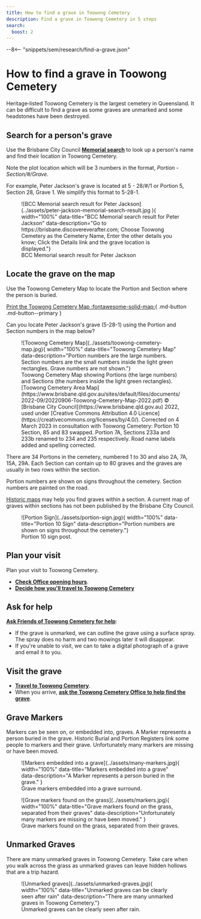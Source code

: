 ```yaml
---
title: How to find a grave in Toowong Cemetery
description: Find a grave in Toowong Cemetery in 5 steps
search:
  boost: 2
---
```


--8<-- "snippets/sem/research/find-a-grave.json"


# How to find a grave in Toowong Cemetery

Heritage‑listed Toowong Cemetery is the largest cemetery in Queensland. It can be difficult to find a grave as some graves are unmarked and some headstones have been destroyed.

## Search for a person's grave

Use the Brisbane City Council **[Memorial search](https://www.brisbane.qld.gov.au/community-and-safety/community-support/cemeteries/grave-location-search)** to look up a person's name and find their location in Toowong Cemetery.

Note the plot location which will be 3 numbers in the format, *Portion* - *Section/#/Grave*. 

For example, Peter Jackson's grave is located at 5&nbsp;-&nbsp;28/#/1 or Portion 5, Section 28, Grave 1. We simplify this format to 5-28-1.

<figure markdown>
  ![BCC Memorial search result for Peter Jackson](../assets/peter-jackson-memorial-search-result.jpg
){ width="100%" data-title="BCC Memorial search result for Peter Jackson" data-description="Go to https://brisbane.discovereverafter.com; Choose Toowong Cemetery as the Cemetery Name, Enter the other details you know; Click the Details link and the grave location is displayed."}
  <figcaption markdown>BCC Memorial search result for Peter Jackson</figcaption>
</figure>


## Locate the grave on the map

Use the Toowong Cemetery Map to locate the Portion and Section where the person is buried.

[Print the Toowong Cemetery Map :fontawesome-solid-map:](../assets/documents/toowong-cemetery-map.pdf "Print a high resolution version of the map. 2.1 Mb."){ .md-button .md-button--primary }

Can you locate Peter Jackson's grave (5-28-1) using the Portion and Section numbers in the map below?

<figure markdown>
  ![Toowong Cemetery Map](../assets/toowong-cemetery-map.jpg){ width="100%" data-title="Toowong Cemetery Map" data-description="Portion numbers are the large numbers. Section numbers are the small numbers inside the light green rectangles. Grave numbers are not shown."}
  <figcaption markdown>Toowong Cemetery Map showing Portions (the large numbers) and Sections (the numbers inside the light green rectangles). [Toowong Cemetery Area Map](https://www.brisbane.qld.gov.au/sites/default/files/documents/2022-09/20220906-Toowong-Cemetery-Map-2022.pdf)  © [Brisbane City Council](https://www.brisbane.qld.gov.au) 2022, used under [Creative Commons Attribution 4.0 Licence](https://creativecommons.org/licenses/by/4.0/). Corrected on 4 March 2023 in consultation with Toowong Cemetery: Portion 10 Section, 85 and 83 swapped. Portion 7A, Sections 233a and 233b renamed to 234 and 235 respectively. Road name labels added and spelling corrected.</figcaption>
</figure>

There are 34 Portions in the cemetery, numbered 1 to 30 and also 2A, 7A, 15A, 29A. Each Section can contain up to 80 graves and the graves are usually in two rows within the section. 

Portion numbers are shown on signs throughout the cemetery. Section numbers are painted on the road.

[Historic maps](historic-maps.md) may help you find graves within a section. A current map of graves within sections has not been published by the Brisbane City Council.

<figure markdown>
  ![Portion Sign](../assets/portion-sign.jpg){ width="100%" data-title="Portion 10 Sign" data-description="Portion numbers are shown on signs throughout the cemetery."}
  <figcaption markdown>Portion 10 sign post.</figcaption>
</figure>


## Plan your visit

Plan your visit to Toowong Cemetery.

  - **[Check Office opening hours](https://www.brisbane.qld.gov.au/community-and-safety/community-support/cemeteries/toowong-cemetery#officehours)**. 
  - **[Decide how you'll travel to Toowong Cemetery](../index.md#visit-toowong-cemetery)**

## Ask for help 

**[Ask Friends of Toowong Cemetery for help](../contact.md)**:

<!-- If you're visiting outside of office hours, we can mark the side of the road with the section number to help you locate the grave.  -->

  - If the grave is unmarked, we can outline the grave using a surface spray. The spray does no harm and two mowings later it will disappear.
  - If you're unable to visit, we can to take a digital photograph of a grave and email it to you.

## Visit the grave

  - **[Travel to Toowong Cemetery](../../#visit-toowong-cemetery)**.
  - When you arrive, **[ask the Toowong Cemetery Office to help find the grave](https://www.brisbane.qld.gov.au/community-and-safety/community-support/cemeteries/toowong-cemetery#locatinggravesandashesmemorialsites)**.


## Grave Markers

Markers can be seen on, or embedded into, graves. A Marker represents a person buried in the grave. Historic Burial and Portion Registers link some people to markers and their grave. Unfortunately many markers are missing or have been moved.

<figure markdown>
  ![Markers embedded into a grave](../assets/many-markers.jpg){ width="100%" data-title="Markers embedded into a grave" data-description="A Marker represents a person buried in the grave." } 
  <figcaption>Grave markers embedded into a grave surround.</figcaption>
</figure>

<figure markdown>
  ![Grave markers found on the grass](../assets/markers.jpg){ width="100%" data-title="Grave markers found on the grass, separated from their graves" data-description="Unfortunately many markers are missing or have been moved." }
  <figcaption>Grave markers found on the grass, separated from their graves.</figcaption>
</figure>

<!-- seek permission to publish image

To map a marker to a grave, you need to look up old portion books. For example, Portion 1, Section 1, Grave 38 in the Portion Book page below, maps to Marker ZI 735, which is annotated with the name *"Gale"*. 

Searching for *"Gale"* in the Brisbane City Council **[Memorial search](https://www.brisbane.qld.gov.au/community-and-safety/community-support/cemeteries/grave-location-search)** you find, by looking at each entry for *"Gale"*, Ruby Mary Gale, who was buried in 1-1-38 on 24 November 1924. You'll also find Ada Florence Morgan buried in 1-1-38 on 11 November 1878 - perhaps this is the B 663 crossed out in the Portion Book. 

Only the surname is recorded in the Portion Book so you can't link a marker to a specific person, although you may be able to imply a link by the order the markers are recorded and the date of each person's death. 

![Sample Portion Book page](../assets/portion-ledger.png){ width="100%" }

*<small>Sample Portion Book page. © Brisbane City Council</small>*

-->

## Unmarked Graves

There are many unmarked graves in Toowong Cemetery. Take care when you walk across the grass as unmarked graves can leave hidden hollows that are a trip hazard.

<figure markdown>
  ![Unmarked graves](../assets/unmarked-graves.jpg){ width="100%" data-title="Unmarked graves can be clearly seen after rain" data-description="There are many unmarked graves in Toowong Cemetery."}
  <figcaption markdown>Unmarked graves can be clearly seen after rain.</figcaption>
</figure>